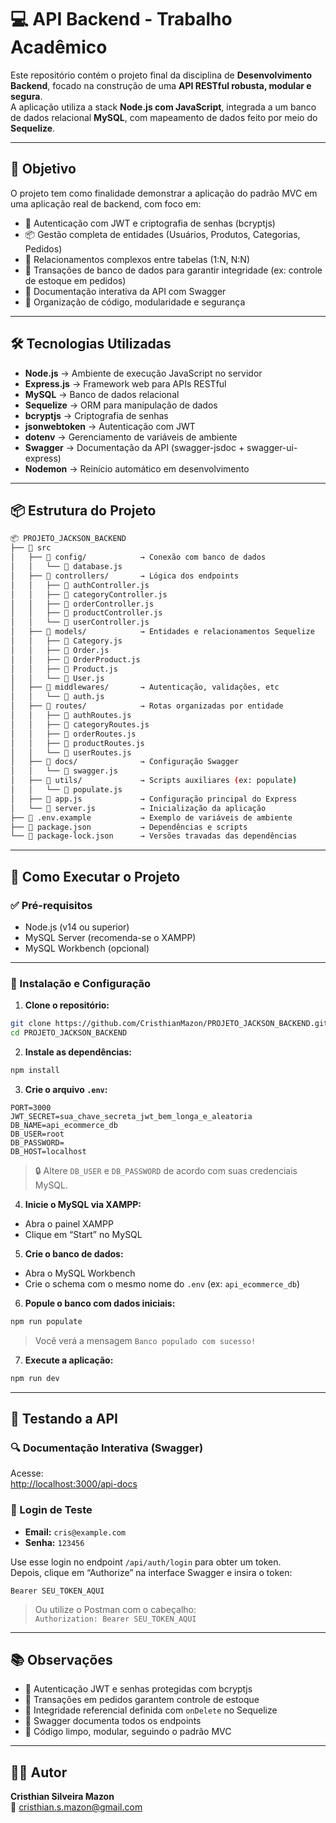 # 💻 API Backend - Trabalho Acadêmico

Este repositório contém o projeto final da disciplina de **Desenvolvimento Backend**, focado na construção de uma **API RESTful robusta, modular e segura**.  
A aplicação utiliza a stack **Node.js com JavaScript**, integrada a um banco de dados relacional **MySQL**, com mapeamento de dados feito por meio do **Sequelize**.

---

## 📌 Objetivo

O projeto tem como finalidade demonstrar a aplicação do padrão MVC em uma aplicação real de backend, com foco em:

- 🔐 Autenticação com JWT e criptografia de senhas (bcryptjs)  
- 📦 Gestão completa de entidades (Usuários, Produtos, Categorias, Pedidos)  
- 🔄 Relacionamentos complexos entre tabelas (1:N, N:N)  
- 🧾 Transações de banco de dados para garantir integridade (ex: controle de estoque em pedidos)  
- 📘 Documentação interativa da API com Swagger  
- 🧱 Organização de código, modularidade e segurança  

---

## 🛠️ Tecnologias Utilizadas

- **Node.js** → Ambiente de execução JavaScript no servidor  
- **Express.js** → Framework web para APIs RESTful  
- **MySQL** → Banco de dados relacional  
- **Sequelize** → ORM para manipulação de dados  
- **bcryptjs** → Criptografia de senhas  
- **jsonwebtoken** → Autenticação com JWT  
- **dotenv** → Gerenciamento de variáveis de ambiente  
- **Swagger** → Documentação da API (swagger-jsdoc + swagger-ui-express)  
- **Nodemon** → Reinício automático em desenvolvimento  

---

## 📦 Estrutura do Projeto

```bash
📦 PROJETO_JACKSON_BACKEND
├── 📁 src
│   ├── 📁 config/            → Conexão com banco de dados
│   │   └── 📄 database.js
│   ├── 📁 controllers/       → Lógica dos endpoints
│   │   ├── 📄 authController.js
│   │   ├── 📄 categoryController.js
│   │   ├── 📄 orderController.js
│   │   ├── 📄 productController.js
│   │   └── 📄 userController.js
│   ├── 📁 models/            → Entidades e relacionamentos Sequelize
│   │   ├── 📄 Category.js
│   │   ├── 📄 Order.js
│   │   ├── 📄 OrderProduct.js
│   │   ├── 📄 Product.js
│   │   └── 📄 User.js
│   ├── 📁 middlewares/       → Autenticação, validações, etc
│   │   └── 📄 auth.js
│   ├── 📁 routes/            → Rotas organizadas por entidade
│   │   ├── 📄 authRoutes.js
│   │   ├── 📄 categoryRoutes.js
│   │   ├── 📄 orderRoutes.js
│   │   ├── 📄 productRoutes.js
│   │   └── 📄 userRoutes.js
│   ├── 📁 docs/              → Configuração Swagger
│   │   └── 📄 swagger.js
│   ├── 📁 utils/             → Scripts auxiliares (ex: populate)
│   │   └── 📄 populate.js
│   ├── 📄 app.js             → Configuração principal do Express
│   └── 📄 server.js          → Inicialização da aplicação
├── 📄 .env.example           → Exemplo de variáveis de ambiente
├── 📄 package.json           → Dependências e scripts
└── 📄 package-lock.json      → Versões travadas das dependências
```

---

## 🚀 Como Executar o Projeto

### ✅ Pré-requisitos

- Node.js (v14 ou superior)  
- MySQL Server (recomenda-se o XAMPP)  
- MySQL Workbench (opcional)

---

### 🧰 Instalação e Configuração

1. **Clone o repositório:**

```bash
git clone https://github.com/CristhianMazon/PROJETO_JACKSON_BACKEND.git
cd PROJETO_JACKSON_BACKEND
```

2. **Instale as dependências:**

```bash
npm install
```

3. **Crie o arquivo `.env`:**

```env
PORT=3000
JWT_SECRET=sua_chave_secreta_jwt_bem_longa_e_aleatoria
DB_NAME=api_ecommerce_db
DB_USER=root
DB_PASSWORD=
DB_HOST=localhost
```

> 🔒 Altere `DB_USER` e `DB_PASSWORD` de acordo com suas credenciais MySQL.

4. **Inicie o MySQL via XAMPP:**

- Abra o painel XAMPP  
- Clique em “Start” no MySQL  

5. **Crie o banco de dados:**

- Abra o MySQL Workbench  
- Crie o schema com o mesmo nome do `.env` (ex: `api_ecommerce_db`)

6. **Popule o banco com dados iniciais:**

```bash
npm run populate
```

> Você verá a mensagem `Banco populado com sucesso!`

7. **Execute a aplicação:**

```bash
npm run dev
```

---

## 🧪 Testando a API

### 🔍 Documentação Interativa (Swagger)

Acesse:  
[http://localhost:3000/api-docs](http://localhost:3000/api-docs)

### 🔐 Login de Teste

- **Email:** `cris@example.com`  
- **Senha:** `123456`  

Use esse login no endpoint `/api/auth/login` para obter um token.  
Depois, clique em “Authorize” na interface Swagger e insira o token:

```
Bearer SEU_TOKEN_AQUI
```

> Ou utilize o Postman com o cabeçalho:  
`Authorization: Bearer SEU_TOKEN_AQUI`

---

## 📚 Observações

- 🔐 Autenticação JWT e senhas protegidas com bcryptjs  
- 🔁 Transações em pedidos garantem controle de estoque  
- 🧱 Integridade referencial definida com `onDelete` no Sequelize  
- 📘 Swagger documenta todos os endpoints  
- 🧹 Código limpo, modular, seguindo o padrão MVC  

---

## 🧑‍💻 Autor

**Cristhian Silveira Mazon**  
📧 [cristhian.s.mazon@gmail.com](mailto:cristhian.s.mazon@gmail.com)
